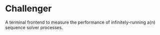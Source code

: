 # Challenger
A terminal frontend to measure the performance of infinitely-running a(n) sequence solver processes.
